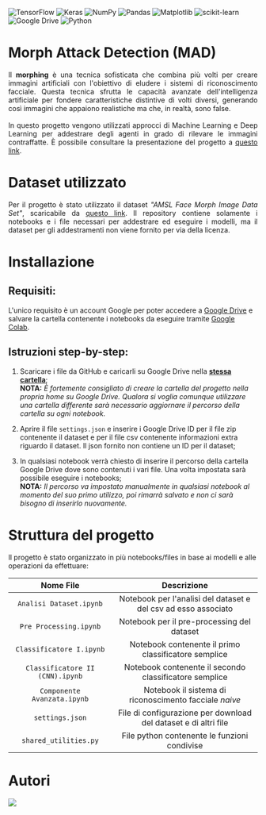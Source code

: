 ![TensorFlow](https://img.shields.io/badge/TensorFlow-%23FF6F00.svg?style=for-the-badge&logo=TensorFlow&logoColor=white)
![Keras](https://img.shields.io/badge/Keras-%23D00000.svg?style=for-the-badge&logo=Keras&logoColor=white)
![NumPy](https://img.shields.io/badge/numpy-%23013243.svg?style=for-the-badge&logo=numpy&logoColor=white)
![Pandas](https://img.shields.io/badge/pandas-%23150458.svg?style=for-the-badge&logo=pandas&logoColor=white)
![Matplotlib](https://img.shields.io/badge/Matplotlib-%23ffffff.svg?style=for-the-badge&logo=Matplotlib&logoColor=black)
![scikit-learn](https://img.shields.io/badge/scikit--learn-%23F7931E.svg?style=for-the-badge&logo=scikit-learn&logoColor=white)
![Google Drive](https://img.shields.io/badge/Google%20Drive-4285F4?style=for-the-badge&logo=googledrive&logoColor=white)
![Python](https://img.shields.io/badge/python-3670A0?style=for-the-badge&logo=python&logoColor=ffdd54)

# Morph Attack Detection (MAD)
<p align="justify">
Il <b>morphing</b> è una tecnica sofisticata che combina più volti per creare immagini artificiali con l'obiettivo di eludere i sistemi di riconoscimento facciale. Questa tecnica sfrutta le capacità avanzate dell'intelligenza artificiale per fondere caratteristiche distintive di volti diversi, generando così immagini che appaiono realistiche ma che, in realtà, sono false.
<br><br>In questo progetto vengono utilizzati approcci di Machine Learning e Deep Learning per addestrare degli agenti in grado di rilevare le immagini contraffatte. È possibile consultare la presentazione del progetto a <a href="https://docs.google.com/presentation/d/1-yfGdvXWoD5BI5NDLq10w1Io41wOWotWv0fcinI6cJY/edit#slide=id.p">questo link</a>.
</p>

 
# Dataset utilizzato
<p align="justify">Per il progetto è stato utilizzato il dataset <i>"AMSL Face Morph Image Data Set"</i>, scaricabile da <a href="https://omen.cs.uni-magdeburg.de/disclaimer/index.php">questo link</a>. Il repository contiene solamente i notebooks e i file necessari per addestrare ed eseguire i modelli, ma il dataset per gli addestramenti non viene fornito per via della licenza.</p>

# Installazione
## **Requisiti:**   
L'unico requisito è un account Google per poter accedere a  <a href="https://drive.google.com/">Google Drive</a> e salvare la cartella contenente i notebooks da eseguire tramite <a href="https://colab.research.google.com">Google Colab</a>.     

## **Istruzioni step-by-step:**   
1) Scaricare i file da GitHub e caricarli su Google Drive nella **<u>stessa cartella</u>**;     
 **NOTA:** _È fortemente consigliato di creare la cartella del progetto nella propria home su Google Drive. Qualora si voglia comunque utilizzare una cartella differente sarà necessario aggiornare il percorso della cartella su ogni notebook._

2) Aprire il file `settings.json` e inserire i Google Drive ID per il file zip contenente il dataset e per il file csv contenente informazioni extra riguardo il dataset. Il json fornito non contiene un ID per il dataset;<br>

3) In qualsiasi notebook verrà chiesto di inserire il percorso della cartella Google Drive dove sono contenuti i vari file. Una volta impostata sarà possibile eseguire i notebooks;<br>
 **NOTA:** _Il percorso va impostato manualmente in qualsiasi notebook al momento del suo primo utilizzo, poi rimarrà salvato e non ci sarà bisogno di inserirlo nuovamente._

# Struttura del progetto
Il progetto è stato organizzato in più notebooks/files in base ai modelli e alle operazioni da effettuare:

<div align="center">

| Nome File | Descrizione |
| :---: | :---: |
| `Analisi Dataset.ipynb` | Notebook per l'analisi del dataset e del csv ad esso associato |
| `Pre Processing.ipynb` | Notebook per il pre-processing del dataset |
| `Classificatore I.ipynb` | Notebook contenente il primo classificatore semplice |
| `Classificatore II (CNN).ipynb` | Notebook contenente il secondo classificatore semplice  |       
| `Componente Avanzata.ipynb` | Notebook il sistema di riconoscimento facciale _naive_  |  
| `settings.json`| File di configurazione per download del dataset e di altri file |
| `shared_utilities.py`| File python contenente le funzioni condivise |

</div>

# Autori
<a href="https://github.com/theroberto2512/Morph-Attack-Detection/graphs/contributors">
  <img src="https://contrib.rocks/image?repo=theroberto2512/Morph-Attack-Detection"/>
</a>  

